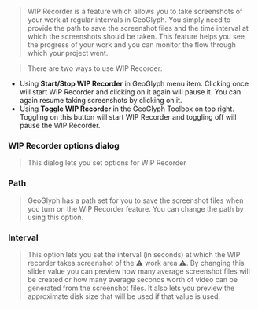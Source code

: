 > WIP Recorder is a feature which allows you to take screenshots of your work at regular intervals in GeoGlyph. You simply need to provide the path to save the screenshot files and the time interval at which the screenshots should be taken. This feature helps you see the progress of your work and you can monitor the flow through which your project went.

> There are two ways to use WIP Recorder:
- Using **Start/Stop WIP Recorder** in GeoGlyph menu item. Clicking once will start WIP Recorder and clicking on it again will pause it. You can again resume taking screenshots by clicking on it.
- Using **Toggle WIP Recorder** in the GeoGlyph Toolbox on top right. Toggling on this button will start WIP Recorder and toggling off will pause the WIP Recorder.

### WIP Recorder options dialog
> This dialog lets you set options for WIP Recorder

### Path
> GeoGlyph has a path set for you to save the screenshot files when you turn on the WIP Recorder feature. You can change the path by using this option.

### Interval
> This option lets you set the interval (in seconds) at which the WIP recorder takes screenshot of the :warning: work area :warning:. By changing this slider value you can preview how many average screenshot files will be created or how many average seconds worth of video can be generated from the screenshot files. It also lets you preview the approximate disk size that will be used if that value is used.

